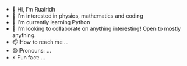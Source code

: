 - 👋 Hi, I’m Ruairidh
- 👀 I’m interested in physics, mathematics and coding
- 🌱 I’m currently learning Python
- 💞️ I’m looking to collaborate on anything interesting! Open to mostly anything.
- 📫 How to reach me ...
- 😄 Pronouns: ...
- ⚡ Fun fact: ...

<!---
RuairidhP/RuairidhP is a ✨ special ✨ repository because its `README.md` (this file) appears on your GitHub profile.
You can click the Preview link to take a look at your changes.
--->
